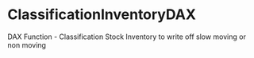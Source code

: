 # ClassificationInventoryDAX
DAX Function - Classification Stock Inventory to write off slow moving or non moving
